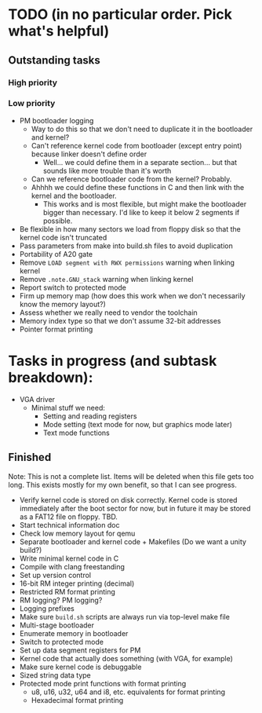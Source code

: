 # TODO (in no particular order. Pick what's helpful)

## Outstanding tasks

### High priority


### Low priority

- PM bootloader logging
  - Way to do this so that we don't need to duplicate it in the bootloader and kernel?
  - Can't reference kernel code from bootloader (except entry point) because linker doesn't define order
    - Well... we could define them in a separate section... but that sounds like more trouble than it's worth
  - Can we reference bootloader code from the kernel? Probably.
  - Ahhhh we could define these functions in C and then link with the kernel and the bootloader.
    - This works and is most flexible, but might make the bootloader bigger than necessary. I'd like to keep it below 2 segments if possible.
- Be flexible in how many sectors we load from floppy disk so that the kernel code isn't truncated
- Pass parameters from make into build.sh files to avoid duplication
- Portability of A20 gate
- Remove `LOAD segment with RWX permissions` warning when linking kernel
- Remove `.note.GNU_stack` warning when linking kernel
- Report switch to protected mode
- Firm up memory map (how does this work when we don't necessarily know the memory layout?)
- Assess whether we really need to vendor the toolchain
- Memory index type so that we don't assume 32-bit addresses
- Pointer format printing

# Tasks in progress (and subtask breakdown):

- VGA driver
  - Minimal stuff we need:
    - Setting and reading registers
    - Mode setting (text mode for now, but graphics mode later)
    - Text mode functions

## Finished

Note: This is not a complete list. Items will be deleted when this file gets too long.
This exists mostly for my own benefit, so that I can see progress.

- Verify kernel code is stored on disk correctly. Kernel code is stored immediately after the boot sector for now, but in future it may be stored as a FAT12 file on floppy. TBD.
- Start technical information doc
- Check low memory layout for qemu
- Separate bootloader and kernel code + Makefiles (Do we want a unity build?)
- Write minimal kernel code in C
- Compile with clang freestanding
- Set up version control
- 16-bit RM integer printing (decimal)
- Restricted RM format printing
- RM logging? PM logging?
- Logging prefixes
- Make sure `build.sh` scripts are always run via top-level make file
- Multi-stage bootloader
- Enumerate memory in bootloader
- Switch to protected mode
- Set up data segment registers for PM
- Kernel code that actually does something (with VGA, for example)
- Make sure kernel code is debuggable
- Sized string data type
- Protected mode print functions with format printing
  - u8, u16, u32, u64 and i8, etc. equivalents for format printing
  - Hexadecimal format printing
